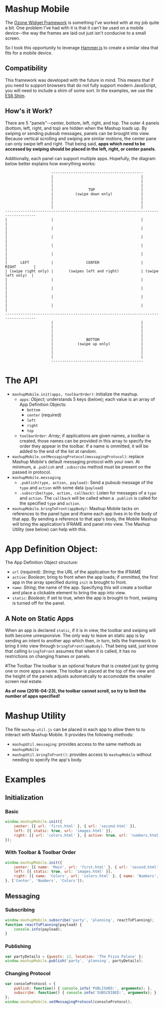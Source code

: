 # Mashup Mobile

The [Ozone Widget Framework](http://ozone-development.github.io/ozone-website/ "Ozone") is something I've worked with at my job
quite a bit. One problem I've had with it is that it can't be used on a mobile device--the way the frames are laid
out just isn't conducive to a small screen.

So I took this opportunity to leverage [Hammer.js](http://hammerjs.github.io/ "HammerJS") to create a similar idea that fits
for a mobile device.

## Compatibility

This framework was developed with the future in mind. This means that if you need to support browsers that do not fully
support modern JavaScript, you will need to include a shim of some sort. In the examples, we use the
[ES6 Shim](https://github.com/paulmillr/es6-shim "ES6 Shim").

## How's it Work?

There are 5 "panels"--center, bottom, left, right, and top. The outer 4 panels (bottom, left, right, and top) are hidden when
the Mashup loads up. By swiping or sending pubsub messages, panels can be brought into view. Because vertical scrolling and swiping
are similar motions, the center pane can only swipe left and right. That being said, **apps which need to be accessed by swiping should
be placed in the left, right, or center panels**.

Additionally, each panel can support multiple apps. Hopefully, the diagram below better explains how everything works:


                         ------------------------------------------
                         |                                        |
                         |                                        |
                         |                                        |
                         |                TOP                     |
                         |          (swipe down only)             |
                         |                                        |
                         |                                        |
                         |                                        |
    ------------------------------------------------------------------------------------
    |                    |                                        |                    |
    |                    |                                        |                    |
    |                    |                                        |                    |
    |                    |                                        |                    |
    |                    |                                        |                    |
    |      LEFT          |               CENTER                   |       RIGHT        |
    | (swipe right only) |       (swipes left and right)          | (swipe left only)  |
    |                    |                                        |                    |
    |                    |                                        |                    |
    |                    |                                        |                    |
    |                    |                                        |                    |
    ------------------------------------------------------------------------------------
                         |                                        |
                         |                                        |
                         |                                        |
                         |                                        |
                         |               BOTTOM                   |
                         |           (swipe up only)              |
                         |                                        |
                         |                                        |
                         |                                        |
                         ------------------------------------------

# The API

- `mashupMobile.init(apps, toolbarOrder)`: initialize the mashup.
    - `apps`: _Object_; understands 5 keys (below); each value is an array of App Definition Objects:
        - `bottom`
        - `center` (required)
        - `left`
        - `right`
        - `top`
    - `toolbarOrder`: _Array<String>_; if applications are given names, a toolbar is created, those
    names can be provided in this array to specify the order they appear in the toolbar. If a name
    is ommitted, it will be added to the end of the list at random.
- `mashupMobile.setMessagingProtocol(messagingProtocol)`: replace Mashup Mobile's default messaging
protocol with your own. At minimum, a `.publish` and `.subscribe` method must be present on the passed
in protocol.
- `mashupMobile.messaging`
    - `.publish(type, action, payload)`: Send a pubsub message of the `type` and
    `action` with some data (`payload`)
    - `.subscribe(type, action, callback)`: Listen for messages of a `type` and
    `action`. The `callback` will be called when a `.publish` is called for the
    specified `type` and `action`.
- `mashupMobile.bringToFront(appBody)`: Mashup Mobile tacks on references to the
  panel type and iframe each app lives in to the body of that app. By sending a
  reference to that app's body, the Mobile Mashup will bring the application's
  IFRAME and panel into view. The Mashup Utility (see below) can help with this.

# App Definition Object:

The App Definition Object structure:

- `url` (required): _String_; the URL of the application for the IFRAME
- `active`: _Boolean_; bring to front when the app loads; if ommitted, the first app
in the array specified during `init` is brought to front.
- `name`: _String_; the name of the app. Specifying this will create a toolbar and place
a clickable element to bring the app into view.
- `static`: _Boolean_; if set to true, when the app is brought to front, swiping is
turned off for the panel.

## A Note on Static Apps
When an app is declared `static`, if it is in view, the toolbar and swiping will both become
unresponsive. The only way to leave an static app is by sending an intent to another app which
then, in turn, tells the framework to bring it into view through `bringToFront(appBody)`. That
being said, just know that calling `bringToFront` assumes that when it is called, it has no
restrictions on changing frames or panels.

#The Toolbar
The toolbar is an optional feature that is created just by giving one or more apps a name. The
toolbar is placed at the top of the view and the height of the panels adjusts automatically to
accomodate the smaller screen real estate.

**As of now (2016-04-23), the toolbar cannot scroll, so try to limit the number of apps
specified!**


# Mashup Utility

The file `mashup-util.js` can be placed in each app to allow them to to interact
with Mashup Mobile. It provides the following methods:

- `mashupUtil.messaging`: provides access to the same methods as `mashupMobile`
- `mashupUtil.bringToFront()`: provides access to `mashupMobile` without needing
to specify the app's body.

# Examples

## Initialization
### Basic
```javascript
window.mashupMobile.init({
    center: [{ url: 'first.html' }, { url: 'second.html' }],
    left: [{ static: true, url: 'images.html' }],
    right: [{ url: 'colors.html' }, { active: true, url: 'numbers.html' }]
});
```

### With Toolbar & Toolbar Order
```javascript
window.mashupMobile.init({
    center: [{ name: 'Main', url: 'first.html' }, { url: 'second.html' }],
    left: [{ static: true, url: 'images.html' }],
    right: [{ name: 'Colors', url: 'colors.html' }, { name: 'Numbers', active: true, url: 'numbers.html' }]
}, ['Center', 'Numbers', 'Colors']);
```

## Messaging
### Subscribing
```javascript
window.mashupMobile.subscribe('party', 'planning', reactToPlanning);
function reactToPlanning(payload) {
    console.info(payload);
}
```

### Publishing
```javascript
var partyDetails = {guests: 12, location: 'The Pizza Palace' };
window.mashupMobile.publish('party', 'planning', partyDetails);
```

### Changing Protocol
```javascript
var consoleProtocol = {
    publish: function() { console.info('PUBLISHED:', arguments); },
    subscribe: function() { console.info('SUBSCRIBED:', arguments); }
};
window.mashupMobile.setMessagingProtocol(consoleProtocol);
```
